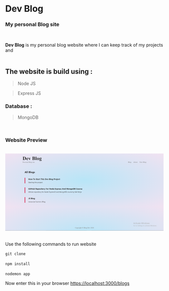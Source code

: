 # Dev Blog 
### My personal Blog site
<br />

**Dev Blog** is my personal blog website where I can keep track of my projects and  
<br />

## The website is build using : 

> Node JS 

> Express JS

### Database :
> MongoDB

<br />

### **Website Preview**
<br />

<img src="./public/WebsitePreview.png"> 
<br />
<br />

Use the following commands to run website
```
git clone

npm install

nodemon app
```

Now enter this in your browser
[https://localhost:3000/blogs](https://localhost:3000/blogs)